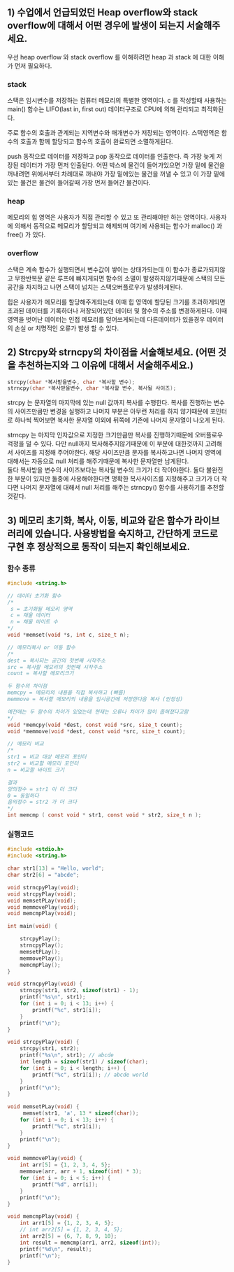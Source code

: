 ## 1) 수업에서 언급되었던 Heap overflow와 stack overflow에 대해서 어떤 경우에 발생이 되는지 서술해주세요.
우선 heap overflow 와 stack overflow 를 이해하려면 heap 과 stack 에 대한 이해가 먼저 필요하다.  

### stack
스택은 임시변수를 저장하는 컴퓨터 메모리의 특별한 영역이다. c 를 작성할때 사용하는 main() 함수는 LIFO(last in, first out) 데이터구조로 CPU에 의해 관리되고 최적화된다.  

주로 함수의 호출과 관계되는 지역변수와 매개변수가 저장되는 영역이다. 스택영역은 함수의 호출과 함께 할당되고 함수의 호출이 완료되면 소멸하게된다.  

push 동작으로 데이터를 저장하고 pop 동작으로 데이터를 인출한다. 즉 가장 늦게 저장된 데이터가 가장 먼저 인출된다. 어떤 박스에 물건이 들어가있으면 가장 밑에 물건을 꺼내려면 위에서부터 차례대로 꺼내야 가장 밑에있는 물건을 꺼낼 수 있고 이 가장 밑에있는 물건은 물건이 들어갈때 가장 먼저 들어간 물건이다.

### heap
메모리의 힙 영역은 사용자가 직접 관리할 수 있고 또 관리해야만 하는 영역이다. 사용자에 의해서 동적으로 메모리가 할당되고 해제되며 여기에 사용되는 함수가 malloc() 과 free() 가 있다.

### overflow
스택은 계속 함수가 실행되면서 변수값이 쌓이는 상태가되는데 이 함수가 종료가되지않고 무한반복문 같은 루프에 빠지게되면 함수의 소멸이 발생하지않기때문에 스택의 모든 공간을 차지하고 나면 스택이 넘치는 스택오버플로우가 발생하게된다.  

힙은 사용자가 메모리를 할당해주게되는데 이때 힙 영역에 할당된 크기를 초과하게되면 초과된 데이터를 기록하더나 저장되어있던 데이터 및 함수의 주소를 변경하게된다. 이때 영역을 벗어난 데이터는 인접 메모리를 덮어쓰게되는데 다른데이터가 있을경우 데이터의 손실 or 치명적인 오류가 발생 할 수 있다.

## 2) Strcpy와 strncpy의 차이점을 서술해보세요. (어떤 것을 추천하는지와 그 이유에 대해서 서술해주세요.)
```c
strcpy(char *복사받을변수, char *복사할 변수);  
strncpy(char *복사받을변수, char *복사할 변수, 복사될 사이즈);  
```

strcpy 는 문자열의 마지막에 있는 null 값까지 복사를 수행한다. 복사를 진행하는 변수의 사이즈만큼만 변경을 실행하고 나머지 부분은 아무런 처리를 하지 않기때문에 포인터로 하나씩 찍어보면 복사한 문자열 이외에 뒤쪽에 기존에 나머지 문자열이 나오게 된다.  

strncpy 는 마지막 인자값으로 지정한 크기만큼만 복사를 진행하기때문에 오버플로우걱정을 덜 수 있다. 다만 null까지 복사해주지않기때문에 이 부분에 대한것까지 고려해서 사이즈를 지정해 주어야한다. 해당 사이즈만큼 문자를 복사하고나면 나머지 영역에 대해서는 자동으로 null 처리를 해주기때문에 복사한 문자열만 남게된다.   
둘다 복사받을 변수의 사이즈보다는 복사될 변수의 크기가 더 작아야한다. 둘다 불완전한 부분이 있지만 둘중에 사용해야한다면 명확한 복사사이즈를 지정해주고 크기가 더 작다면 나머지 문자열에 대해서 null 처리를 해주는 strncpy() 함수를 사용하기를 추천할것같다.


## 3) 메모리 초기화, 복사, 이동, 비교와 같은 함수가 라이브러리에 있습니다. 사용방법을 숙지하고, 간단하게 코드로 구현 후 정상적으로 동작이 되는지 확인해보세요.

### 함수 종류
```c
#include <string.h>

// 데이터 초기화 함수
/*
 s = 초기화될 메모리 영역
 c = 채울 데이터
 n = 채울 바이트 수
*/
void *memset(void *s, int c, size_t n);

// 메모리복사 or 이동 함수
/*
dest = 복사되는 공간의 첫번째 시작주소
src = 복사할 메모리의 첫번째 시작주소
count = 복사할 메모리크기

두 함수의 차이점
memcpy = 메모리의 내용을 직접 복사하고 (빠름)
memmove = 복사할 메모리의 내용을 임시공간에 저장한다음 복사 (안정성)

예전에는 두 함수의 차이가 있었는데 현재는 오류나 차이가 많이 좁혀졌다고함
*/
void *memcpy(void *dest, const void *src, size_t count);
void *memmove(void *dest, const void *src, size_t count);

// 메모리 비교
/*
str1 = 비교 대상 메모리 포인터
str2 = 비교할 메모리 포인터
n = 비교할 바이트 크기

결과
양의정수 = str1 이 더 크다
0 = 동일하다
음의정수 = str2 가 더 크다
*/
int memcmp ( const void * str1, const void * str2, size_t n );

```

### 실행코드
```c
#include <stdio.h>
#include <string.h>

char str1[13] = "Hello, world";
char str2[6] = "abcde";

void strncpyPlay(void);
void strcpyPlay(void);
void memsetPLay(void);
void memmovePlay(void);
void memcmpPlay(void);

int main(void) {

    strcpyPlay();
    strncpyPlay();
    memsetPLay();
    memmovePlay();
    memcmpPlay();
}

void strncpyPlay(void) {
    strncpy(str1, str2, sizeof(str1) - 1);
    printf("%s\n", str1);
    for (int i = 0; i < 13; i++) {
        printf("%c", str1[i]);
    }
    printf("\n");
}

void strcpyPlay(void) {
    strcpy(str1, str2);
    printf("%s\n", str1); // abcde
    int length = sizeof(str1) / sizeof(char);
    for (int i = 0; i < length; i++) {
        printf("%c", str1[i]); // abcde world
    }
    printf("\n");
}

void memsetPLay(void) {
     memset(str1, 'a', 13 * sizeof(char));
    for (int i = 0; i < 13; i++) {
        printf("%c", str1[i]);
    }
    printf("\n");
}

void memmovePlay(void) {
    int arr[5] = {1, 2, 3, 4, 5};
    memmove(arr, arr + 1, sizeof(int) * 3);
    for (int i = 0; i < 5; i++) {
        printf("%d", arr[i]);
    }
    printf("\n");
}

void memcmpPlay(void) {
    int arr1[5] = {1, 2, 3, 4, 5};
    // int arr2[5] = {1, 2, 3, 4, 5};
    int arr2[5] = {6, 7, 8, 9, 10};
    int result = memcmp(arr1, arr2, sizeof(int));
    printf("%d\n", result);    
    printf("\n");
}
```